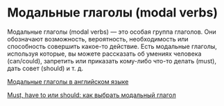 # Модальные глаголы (modal verbs) 

Модальные глаголы (modal verbs) — это особая группа глаголов. Они обозначают возможность, вероятность, необходимость или способность совершить какое-то действие. Есть модальные глаголы, используя которые, вы можете рассказать об умениях человека (can/could), запретить или приказать кому-либо что-то делать (must), дать совет (should) и т. д.

[Модальные глаголы в английском языке](https://englex.ru/modal-verbs-in-english/)

[Must, have to или should: как выбрать модальный глагол](https://engblog.ru/should-must-or-have-to)

